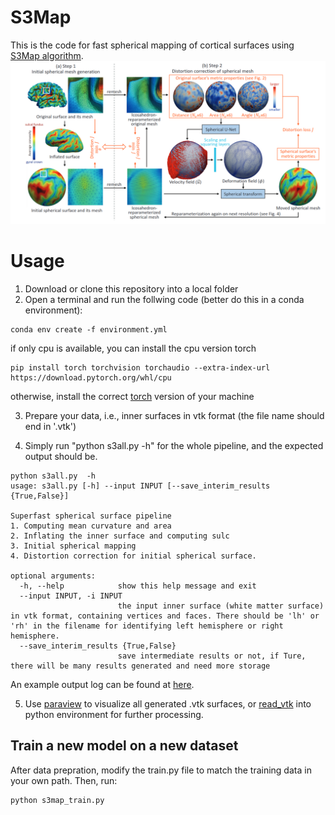 # S3Map
This is the code for fast spherical mapping of cortical surfaces using [S3Map algorithm](https://link.springer.com/chapter/10.1007/978-3-031-16446-0_16).
![Figure framework](https://github.com/zhaofenqiang/S3Map/blob/main/examples/fig_framework.png)

# Usage
1. Download or clone this repository into a local folder
2. Open a terminal and run the follwing code (better do this in a conda environment):
```
conda env create -f environment.yml
```
if only cpu is available, you can install the cpu version torch
```
pip install torch torchvision torchaudio --extra-index-url https://download.pytorch.org/whl/cpu
```
otherwise, install the correct [torch](https://pytorch.org/get-started/locally/) version of your machine

3. Prepare your data, i.e., inner surfaces in vtk format (the file name should end in '.vtk')

4. Simply run "python s3all.py  -h" for the whole pipeline, and the expected output should be.
```
python s3all.py  -h
usage: s3all.py [-h] --input INPUT [--save_interim_results {True,False}]

Superfast spherical surface pipeline 
1. Computing mean curvature and area 
2. Inflating the inner surface and computing sulc 
3. Initial spherical mapping 
4. Distortion correction for initial spherical surface.

optional arguments:
  -h, --help            show this help message and exit
  --input INPUT, -i INPUT
                        the input inner surface (white matter surface) in vtk format, containing vertices and faces. There should be 'lh' or 'rh' in the filename for identifying left hemisphere or right hemisphere.
  --save_interim_results {True,False}
                        save intermediate results or not, if Ture, there will be many results generated and need more storage

```
An example output log can be found at [here](https://github.com/BRAIN-Lab-UNC/S3Map/blob/main/examples/example_log).

5. Use [paraview](https://www.paraview.org/) to visualize all generated .vtk surfaces, or [read_vtk](https://github.com/zhaofenqiang/S3Map/blob/a96c103f66db443ba52cdafee28af798a527fc54/sphericalunet/utils/vtk.py#L26) into python environment for further processing.

## Train a new model on a new dataset
After data prepration, modify the train.py file to match the training data in your own path. Then, run:
```
python s3map_train.py
```



